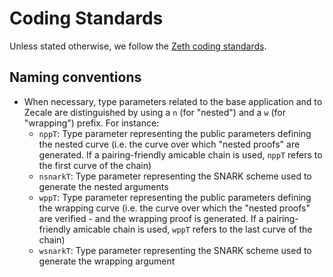 # Coding Standards

Unless stated otherwise, we follow the [Zeth coding standards](https://github.com/clearmatics/zeth/blob/master/CODING_STANDARDS.md).

## Naming conventions

- When necessary, type parameters related to the base application and to Zecale are distinguished by using a `n` (for "nested") and a `w` (for "wrapping") prefix. For instance:
    - `nppT`: Type parameter representing the public parameters defining the nested curve (i.e. the curve over which "nested proofs" are generated. If a pairing-friendly amicable chain is used, `nppT` refers to the first curve of the chain)
    - `nsnarkT`: Type parameter representing the SNARK scheme used to generate the nested arguments
    - `wppT`: Type parameter representing the public parameters defining the wrapping curve (i.e. the curve over which the "nested proofs" are verified - and the wrapping proof is generated. If a pairing-friendly amicable chain is used, `wppT` refers to the last curve of the chain)
    - `wsnarkT`: Type parameter representing the SNARK scheme used to generate the wrapping argument
